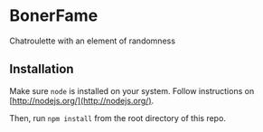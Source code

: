 BonerFame
=========

Chatroulette with an element of randomness

## Installation

Make sure `node` is installed on your system. Follow instructions on [http://nodejs.org/](http://nodejs.org/).

Then, run `npm install` from the root directory of this repo.

